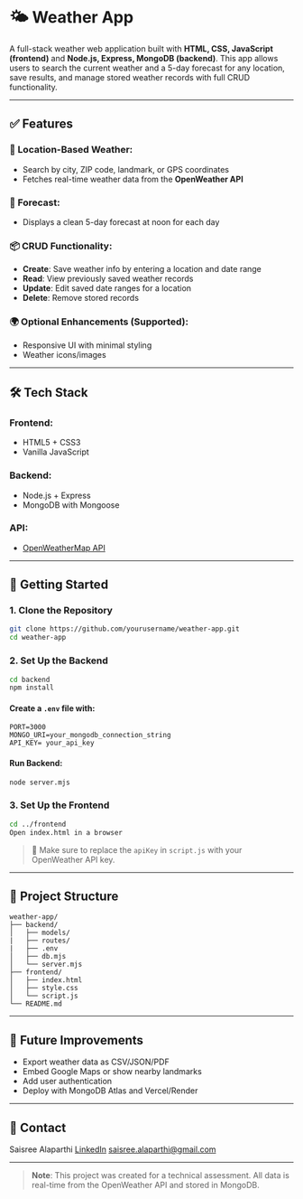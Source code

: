 # 🌤️ Weather App

A full-stack weather web application built with **HTML, CSS, JavaScript (frontend)** and **Node.js, Express, MongoDB (backend)**. This app allows users to search the current weather and a 5-day forecast for any location, save results, and manage stored weather records with full CRUD functionality.

---

## ✅ Features

### 📍 Location-Based Weather:

* Search by city, ZIP code, landmark, or GPS coordinates
* Fetches real-time weather data from the **OpenWeather API**

### 📆 Forecast:

* Displays a clean 5-day forecast at noon for each day

### 📦 CRUD Functionality:

* **Create**: Save weather info by entering a location and date range
* **Read**: View previously saved weather records
* **Update**: Edit saved date ranges for a location
* **Delete**: Remove stored records

### 🌍 Optional Enhancements (Supported):

* Responsive UI with minimal styling
* Weather icons/images

---

## 🛠 Tech Stack

### Frontend:

* HTML5 + CSS3
* Vanilla JavaScript

### Backend:

* Node.js + Express
* MongoDB with Mongoose

### API:

* [OpenWeatherMap API](https://openweathermap.org/api)

---

## 🚀 Getting Started

### 1. Clone the Repository

```bash
git clone https://github.com/yourusername/weather-app.git
cd weather-app
```

### 2. Set Up the Backend

```bash
cd backend
npm install
```

#### Create a `.env` file with:

```
PORT=3000
MONGO_URI=your_mongodb_connection_string
API_KEY= your_api_key
```

#### Run Backend:

```bash
node server.mjs
```

### 3. Set Up the Frontend

```bash
cd ../frontend
Open index.html in a browser
```

> 🔐 Make sure to replace the `apiKey` in `script.js` with your OpenWeather API key.

---

## 📁 Project Structure

```
weather-app/
├── backend/
│   ├── models/
|   ├── routes/
|   ├── .env
│   ├── db.mjs
│   └── server.mjs
├── frontend/
│   ├── index.html
│   ├── style.css
│   └── script.js
└── README.md
```

---

## 🧪 Future Improvements

* Export weather data as CSV/JSON/PDF
* Embed Google Maps or show nearby landmarks
* Add user authentication
* Deploy with MongoDB Atlas and Vercel/Render

---

## 🤝 Contact

Saisree Alaparthi
[LinkedIn](https://www.linkedin.com/in/saisreealaparthi)
[saisree.alaparthi@gmail.com](mailto:saisree.alaparthi@gmail.com)

---

> **Note**: This project was created for a technical assessment. All data is real-time from the OpenWeather API and stored in MongoDB.
